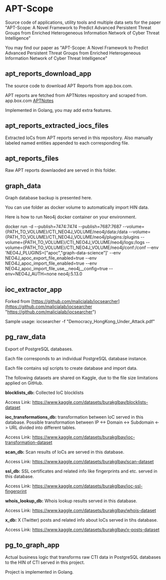 # APT-Scope
Source code of applications, utility tools and multiple data sets for the paper "APT-Scope: A Novel Framework to Predict Advanced Persistent Threat Groups from Enriched Heterogeneous Information Network of Cyber Threat Intelligence"

You may find our paper as "APT-Scope: A Novel Framework to Predict Advanced Persistent Threat Groups from Enriched Heterogeneous Information Network of Cyber Threat Intelligence"



## apt_reports_download_app
The source code to download APT Reports from app.box.com.

APT reports are fetched from APTNotes repository and scraped from. app.box.com  [APTNotes](https://github.com/aptnotes/data "APTNotes")

Implemented in Golang, you may add extra features.

## apt_reports_extracted_iocs_files
Extracted IoCs from APT reports served in this repository. Also manually labeled named entities appended to each corresponding file.

## apt_reports_files
Raw APT reports downlaoded are served in this folder.

## graph_data
Graph database backup is presented here. 

You can use folder as docker volume to automatically import HIN data.

Here is how to run Neo4j docker container on your environment.

docker run -d --publish=7474:7474 --publish=7687:7687 --volume={PATH_TO_VOLUME}/CTI_NEO4J_VOLUME/neo4j/data:/data --volume={PATH_TO_VOLUME}/CTI_NEO4J_VOLUME/neo4j/plugins:/plugins --volume={PATH_TO_VOLUME}/CTI_NEO4J_VOLUME/neo4j/logs:/logs --volume={PATH_TO_VOLUME}/CTI_NEO4J_VOLUME/neo4j/conf:/conf --env 'NEO4J_PLUGINS=[\"apoc\",\"graph-data-science\"]' --env NEO4J_apoc_export_file_enabled=true --env NEO4J_apoc_import_file_enabled=true --env NEO4J_apoc_import_file_use__neo4j__config=true --env=NEO4J_AUTH=none neo4j:5.13.0

## ioc_extractor_app
Forked from [https://github.com/malicialab/iocsearcher](https://github.com/malicialab/iocsearcher "https://github.com/malicialab/iocsearcher") 

Sample usage:
iocsearcher -f "Democracy_HongKong_Under_Attack.pdf"

## pg_raw_data
Export of PostgreSQL  databases.

Each file corresponds to an individual PostgreSQL database instance.

Each file contains sql scripts to create database and import data.

The following datasets are shared on Kaggle, due to the file size limitations applied on GitHub.

**blocklists_db:** Collected IoC blocklists

Access Link: https://www.kaggle.com/datasets/burakglbay/blocklists-dataset

**ioc_transformations_db:** transformation between IoC served in this database. Possible transformation between IP <-> Domain <-> Subdomain <-> URL divided into different tables.

Access Link: https://www.kaggle.com/datasets/burakglbay/ioc-transformation-dataset

**scan_db:** Scan results of IoCs are served in this database.

Access Link: https://www.kaggle.com/datasets/burakglbay/scan-dataset

**ssl_db:** SSL certificates and related info like fingerprints and etc. served in this database.

Access Link: https://www.kaggle.com/datasets/burakglbay/ioc-ssl-fingerprint

**whois_lookup_db:** Whois lookup results served in this database.

Access Link: https://www.kaggle.com/datasets/burakglbay/whois-dataset

**x_db:** X (Twitter) posts and related info about IoCs served in tihs database. 

Access Link: https://www.kaggle.com/datasets/burakglbay/x-posts-dataset

## pg_to_graph_app

Actual business logic that transforms raw CTI data in PostgreSQL databases to the HIN of CTI served in this project. 

Project is implemented in Golang. 

